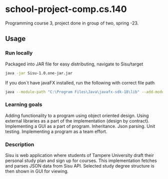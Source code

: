 # school-project-comp.cs.140
Programming course 3, project done in group of two, spring -23.

## Usage

### Run locally
Packaged into JAR file for easy distributing, navigate to Sisu/target
```sh
java -jar Sisu-1.0.one-jar.jar
```
If you don´t have javaFX installed, run the following with correct file path
```sh
java --module-path "C:\Program Files\Java\javafx-sdk-18\lib" --add-modules javafx.controls,javafx.fxml -jar Sisu-1.0.one-jar.jar
```

### Learning goals
Adding functionality to a program using object oriented design.
Using external libraries as a part of the implementation (design by contract).
Implementing a GUI as a part of program.
Inheritance.
Json parsing.
Unit testing.
Implementing a program as a team effort.

### Description
Sisu is web application where students of Tampere University draft their personal study plan and sign up for courses.
This implementation fetches and parses JSON data from Sisu API. Selected study degree structure is then shown in GUI for viewing. 
